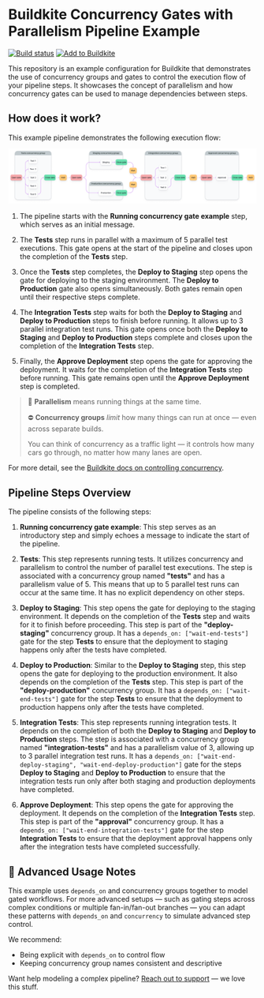 # Buildkite Concurrency Gates with Parallelism Pipeline Example

[![Build status](https://badge.buildkite.com/aab023f2f33ab06766ed6236bc40caf0df1d9448e4f590d0ee.svg?branch=main)](https://buildkite.com/buildkite/concurrency-group-pipeline-example)
[![Add to Buildkite](https://buildkite.com/button.svg)](https://buildkite.com/new)

This repository is an example configuration for Buildkite that demonstrates the use of concurrency groups and gates to control the execution flow of your pipeline steps. It showcases the concept of parallelism and how concurrency gates can be used to manage dependencies between steps.

## How does it work?
This example pipeline demonstrates the following execution flow:

![Visual Description](./images/image.png)

1. The pipeline starts with the **Running concurrency gate example** step, which serves as an initial message.

2. The **Tests** step runs in parallel with a maximum of 5 parallel test executions. This gate opens at the start of the pipeline and closes upon the completion of the **Tests** step.

3. Once the **Tests** step completes, the **Deploy to Staging** step opens the gate for deploying to the staging environment. The **Deploy to Production** gate also opens simultaneously. Both gates remain open until their respective steps complete.

4. The **Integration Tests** step waits for both the **Deploy to Staging** and **Deploy to Production** steps to finish before running. It allows up to 3 parallel integration test runs. This gate opens once both the **Deploy to Staging** and **Deploy to Production** steps complete and closes upon the completion of the **Integration Tests** step.

5. Finally, the **Approve Deployment** step opens the gate for approving the deployment. It waits for the completion of the **Integration Tests** step before running. This gate remains open until the **Approve Deployment** step is completed.

> 🔄 **Parallelism** means running things at the same time.
>
> ⛔ **Concurrency groups** *limit* how many things can run at once — even across separate builds.
>
> You can think of concurrency as a traffic light — it controls how many cars go through, no matter how many lanes are open.

For more detail, see the [Buildkite docs on controlling concurrency](https://buildkite.com/docs/pipelines/configure/workflows/controlling-concurrency).

## Pipeline Steps Overview

The pipeline consists of the following steps:

1. **Running concurrency gate example**: This step serves as an introductory step and simply echoes a message to indicate the start of the pipeline.

2. **Tests**: This step represents running tests. It utilizes concurrency and parallelism to control the number of parallel test executions. The step is associated with a concurrency group named **"tests"** and has a parallelism value of 5. This means that up to 5 parallel test runs can occur at the same time. It has no explicit dependency on other steps.

3. **Deploy to Staging**: This step opens the gate for deploying to the staging environment. It depends on the completion of the **Tests** step and waits for it to finish before proceeding. This step is part of the **"deploy-staging"** concurrency group. It has a `depends_on: ["wait-end-tests"]` gate for the step **Tests** to ensure that the deployment to staging happens only after the tests have completed.

4. **Deploy to Production**: Similar to the **Deploy to Staging** step, this step opens the gate for deploying to the production environment. It also depends on the completion of the **Tests** step. This step is part of the **"deploy-production"** concurrency group. It has a `depends_on: ["wait-end-tests"]` gate for the step **Tests** to ensure that the deployment to production happens only after the tests have completed.

5. **Integration Tests**: This step represents running integration tests. It depends on the completion of both the **Deploy to Staging** and **Deploy to Production** steps. The step is associated with a concurrency group named **"integration-tests"** and has a parallelism value of 3, allowing up to 3 parallel integration test runs. It has a `depends_on: ["wait-end-deploy-staging", "wait-end-deploy-production"]` gate for the steps **Deploy to Staging** and **Deploy to Production** to ensure that the integration tests run only after both staging and production deployments have completed.

6. **Approve Deployment**: This step opens the gate for approving the deployment. It depends on the completion of the **Integration Tests** step. This step is part of the **"approval"** concurrency group. It has a `depends_on: ["wait-end-integration-tests"]` gate for the step **Integration Tests** to ensure that the deployment approval happens only after the integration tests have completed successfully.

## 🧠 Advanced Usage Notes

This example uses `depends_on` and concurrency groups together to model gated workflows.
For more advanced setups — such as gating steps across complex conditions or multiple fan-in/fan-out branches — you can adapt these patterns with `depends_on` and `concurrency` to simulate advanced step control.

We recommend:
- Being explicit with `depends_on` to control flow
- Keeping concurrency group names consistent and descriptive

Want help modeling a complex pipeline? [Reach out to support](https://buildkite.com/support) — we love this stuff.

